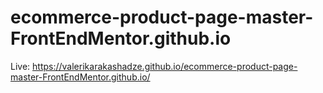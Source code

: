 # ecommerce-product-page-master-FrontEndMentor.github.io

Live: https://valerikarakashadze.github.io/ecommerce-product-page-master-FrontEndMentor.github.io/
